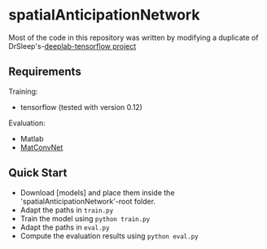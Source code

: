 # spatialAnticipationNetwork

Most of the code in this repository was written by modifying a duplicate of DrSleep's-[deeplab-tensorflow project](https://github.com/DrSleep/tensorflow-deeplab-resnet)


## Requirements
Training:
- tensorflow (tested with version 0.12)  

Evaluation:
- Matlab
- [MatConvNet](http://www.vlfeat.org/matconvnet/)

## Quick Start
- Download [models] and place them inside the 'spatialAnticipationNetwork'-root folder.
- Adapt the paths in `train.py`
- Train the model using `python train.py`
- Adapt the paths in `eval.py`
- Compute the evaluation results using `python eval.py`


